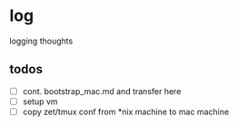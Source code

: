 # log

logging thoughts

## todos

- [ ] cont. bootstrap_mac.md and transfer here
- [ ] setup vm
- [ ] copy zet/tmux conf from *nix machine to mac machine
